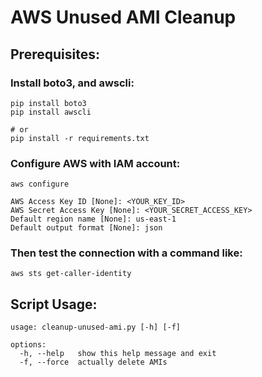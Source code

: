# AWS Unused AMI Cleanup

## Prerequisites:

### Install boto3, and awscli:
```
pip install boto3
pip install awscli

# or
pip install -r requirements.txt
```

### Configure AWS with IAM account:
```
aws configure

AWS Access Key ID [None]: <YOUR_KEY_ID> 
AWS Secret Access Key [None]: <YOUR_SECRET_ACCESS_KEY>
Default region name [None]: us-east-1
Default output format [None]: json
```

### Then test the connection with a command like: 
```
aws sts get-caller-identity
```
## Script Usage:
```
usage: cleanup-unused-ami.py [-h] [-f]

options:
  -h, --help   show this help message and exit
  -f, --force  actually delete AMIs
```